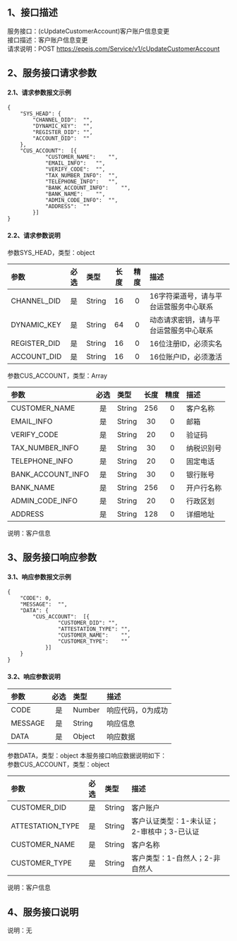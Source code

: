 ## 1、接口描述  
服务接口：(cUpdateCustomerAccount)客户账户信息变更  
接口描述：客户账户信息变更  
请求说明：POST https://epeis.com/Service/v1/cUpdateCustomerAccount  
  
## 2、服务接口请求参数  
#### 2.1、请求参数报文示例  
~~~  
{
	"SYS_HEAD":	{
		"CHANNEL_DID":	"",
		"DYNAMIC_KEY":	"",
		"REGISTER_DID":	"",
		"ACCOUNT_DID":	""
	},
	"CUS_ACCOUNT":	[{
			"CUSTOMER_NAME":	"",
			"EMAIL_INFO":	"",
			"VERIFY_CODE":	"",
			"TAX_NUMBER_INFO":	"",
			"TELEPHONE_INFO":	"",
			"BANK_ACCOUNT_INFO":	"",
			"BANK_NAME":	"",
			"ADMIN_CODE_INFO":	"",
			"ADDRESS":	""
		}]
}  
~~~  
#### 2.2、请求参数说明  
参数SYS_HEAD，类型：object  
  
| 参数 | 必选 | 类型 | 长度 | 精度 | 描述 |  
| :----------------- | :----: | :-------- | :----: | :----: | :---------------- |  
| CHANNEL_DID | 是 | String | 16 | 0 | 16字符渠道号，请与平台运营服务中心联系 |  
| DYNAMIC_KEY | 是 | String | 64 | 0 | 动态请求密钥，请与平台运营服务中心联系 |  
| REGISTER_DID      |  是  | String   | 16 | 0 | 16位注册ID，必须实名 |  
| ACCOUNT_DID       |  是  | String   | 16 | 0 | 16位账户ID，必须激活 |  
  
参数CUS_ACCOUNT，类型：Array  
  
| 参数              | 必选 | 类型     | 长度 | 精度 | 描述             |  
| :----------------- | :----: | :-------- | :----: | :----: | :---------------- |  
| CUSTOMER_NAME |  是  | String   | 256 | 0 | 客户名称 |  
| EMAIL_INFO |  是  | String   | 30 | 0 | 邮箱 |  
| VERIFY_CODE |  是  | String   | 20 | 0 | 验证码 |  
| TAX_NUMBER_INFO |  是  | String   | 30 | 0 | 纳税识别号 |  
| TELEPHONE_INFO |  是  | String   | 20 | 0 | 固定电话 |  
| BANK_ACCOUNT_INFO |  是  | String   | 30 | 0 | 银行账号 |  
| BANK_NAME |  是  | String   | 256 | 0 | 开户行名称 |  
| ADMIN_CODE_INFO |  是  | String   | 20 | 0 | 行政区划 |  
| ADDRESS |  是  | String   | 128 | 0 | 详细地址 |  
  
说明：客户信息  
  
## 3、服务接口响应参数  
#### 3.1、响应参数报文示例  
~~~  
{
	"CODE":	0,
	"MESSAGE":	"",
	"DATA":	{
		"CUS_ACCOUNT":	[{
				"CUSTOMER_DID":	"",
				"ATTESTATION_TYPE":	"",
				"CUSTOMER_NAME":	"",
				"CUSTOMER_TYPE":	""
			}]
	}
}  
~~~  
#### 3.2、响应参数说明  
  
| 参数              | 必选 | 类型     | 描述             |  
| :----------------- | :----: | :-------- | :---------------- |  
| CODE | 是 | Number | 响应代码，0为成功 |  
| MESSAGE | 是 | String | 响应信息 |  
| DATA | 是 | Object | 响应数据 |  
  
参数DATA，类型：object 本服务接口响应数据说明如下：  
参数CUS_ACCOUNT，类型：object  
  

| 参数              | 必选 | 类型     | 描述             |  
| :----------------- | :----: | :-------- | :---------------- |  
| CUSTOMER_DID |  是  | String   | 客户账户 |  
| ATTESTATION_TYPE |  是  | String   | 客户认证类型：1-未认证；2-审核中；3-已认证 |  
| CUSTOMER_NAME |  是  | String   | 客户名称 |  
| CUSTOMER_TYPE |  是  | String   | 客户类型：1-自然人；2-非自然人 |  
  
说明：客户信息  
## 4、服务接口说明  
说明：无  
